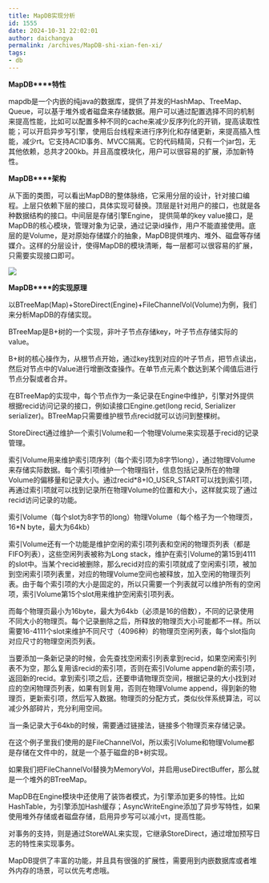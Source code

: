 ```yaml
---
title: MapDB实现分析
id: 1555
date: 2024-10-31 22:02:01
author: daichangya
permalink: /archives/MapDB-shi-xian-fen-xi/
tags:
- db
---
```


**MapDB****特性**

mapdb是一个内嵌的纯java的数据库，提供了并发的HashMap、TreeMap、Queue，可以基于堆外或者磁盘来存储数据。用户可以通过配置选择不同的机制来提高性能，比如可以配置多种不同的cache来减少反序列化的开销，提高读取性能；可以开启异步写引擎，使用后台线程来进行序列化和存储更新，来提高插入性能，减少rt。它支持ACID事务、MVCC隔离。它的代码精简，只有一个jar包，无其他依赖，总共才200kb。并且高度模块化，用户可以很容易的扩展，添加新特性。

**MapDB****架构**

从下面的类图，可以看出MapDB的整体脉络，它采用分层的设计，针对接口编程。上层只依赖下层的接口，具体实现可替换。顶层是针对用户的接口，也就是各种数据结构的接口。中间层是存储引擎Engine， 提供简单的key value接口，是MapDB的核心模块，管理对象为记录，通过记录id操作，用户不能直接使用。底层的是Volume，是对原始存储媒介的抽象，MapDB提供堆内、堆外、磁盘等存储媒介。这样的分层设计，使得MapDB的模块清晰，每一层都可以很容易的扩展，只需要实现接口即可。

  
![](http://dl2.iteye.com/upload/attachment/0094/9088/3401c751-cba9-39f6-8fb5-f12ccb522166.png)  
 

**MapDB****的实现原理**

以BTreeMap(Map)+StoreDirect(Engine)+FileChannelVol(Volume)为例，我们来分析MapDB的存储实现。

BTreeMap是B+树的一个实现，非叶子节点存储key，叶子节点存储实际的value。

B+树的核心操作为，从根节点开始，通过key找到对应的叶子节点，把节点读出，然后对节点中的Value进行增删改查操作。在单节点元素个数达到某个阈值后进行节点分裂或者合并。

在BTreeMap的实现中，每个节点作为一条记录在Engine中维护，引擎对外提供根据recid访问记录的接口，例如读接口Engine.get(long recid, Serializer<A> serializer)。BTreeMap只需要维护根节点recid就可以访问到整棵树。

StoreDirect通过维护一个索引Volume和一个物理Volume来实现基于recid的记录管理。

索引Volume用来维护索引项序列（每个索引项为8字节long），通过物理Volume来存储实际数据。每个索引项维护一个物理指针，信息包括记录所在的物理Volume的偏移量和记录大小。通过recid*8+IO\_USER\_START可以找到索引项，再通过索引项就可以找到记录所在物理Volume的位置和大小，这样就实现了通过recid访问记录的功能。

索引Volume（每个slot为8字节的long）物理Volume（每个格子为一个物理页，16*N byte，最大为64kb）

索引Volume还有一个功能是维护空闲的索引项列表和空闲的物理页列表（都是FIFO列表），这些空闲列表被称为Long stack，维护在索引Volume的第15到4111的slot中。当某个recid被删除，那么recid对应的索引项就成了空闲索引项，被加到空闲索引项列表里，对应的物理Volume空间也被释放，加入空闲的物理页列表。由于每个索引项的大小是固定的，所以只需要一个列表就可以维护所有的空闲项，索引Volume第15个slot用来维护空闲索引项列表。 

而每个物理页最小为16byte，最大为64kb（必须是16的倍数），不同的记录使用不同大小的物理页。每个记录删除之后，所释放的物理页大小可能都不一样。所以需要16-4111个slot来维护不同尺寸（4096种）的物理页空闲列表，每个slot指向对应尺寸的物理空闲页列表。

当要添加一条新记录的时候，会先查找空闲索引列表拿到recid，如果空闲索引列表不为空，那么复用该recid的索引项，否则在索引Volume append新的索引项，返回新的recid。拿到索引项之后，还要申请物理页空间，根据记录的大小找到对应的空闲物理页列表，如果有则复用，否则在物理Volume append，得到新的物理页，更新索引项，然后写入数据。物理页的分配方式，类似伙伴系统算法，可以减少外部碎片，充分利用空间。

当一条记录大于64kb的时候，需要通过链接法，链接多个物理页来存储记录。

在这个例子里我们使用的是FileChannelVol，所以索引Volume和物理Volume都是存储在文件中的，就是一个基于磁盘的B+树实现。

如果我们把FileChannelVol替换为MemoryVol，并启用useDirectBuffer，那么就是一个堆外的BTreeMap。

MapDB在Engine模块中还使用了装饰者模式，为引擎添加更多的特性。比如HashTable，为引擎添加Hash缓存；AsyncWriteEngine添加了异步写特性，如果使用堆外存储或者磁盘存储，启用异步写可以减小rt，提高性能。

对事务的支持，则是通过StoreWAL来实现，它继承StoreDirect，通过增加预写日志的特性来实现事务。

MapDB提供了丰富的功能，并且具有很强的扩展性，需要用到内嵌数据库或者堆外内存的场景，可以优先考虑哦。